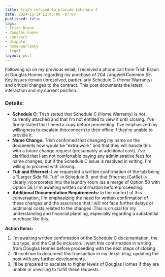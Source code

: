```yaml
---
title: Trish refused to provide Schedule C
date: 2024-11-14 12:45:00 -07:00
published: false
tags:
- Trish Braun
- douglas-homes
- contract
- dispute
- home-warranty
- legal
layout: post
---
```


Following up on my previous email, I received a phone call from Trish Braun at Douglas Homes regarding my purchase of 204 Langwell Common SE.  Key issues remain unresolved, particularly Schedule C (Home Warranty) and critical changes to the contract. This post documents the latest interaction and my current position.

### Details:

* **Schedule C:** Trish stated that Schedule C (Home Warranty) is not currently attached and that I'm not entitled to view it until closing. I've firmly stated that I need a copy before proceeding.  I've emphasized my willingness to escalate this concern to their office if they're unable to provide it.
* **Name Change:** Trish confirmed that changing my name on the documents now would be "extra work" and that they will handle this with a future change request (presumably at additional cost). I've clarified that I am not comfortable paying any administrative fees for name changes, but if the Schedule C issue is resolved in writing, I'm willing to proceed with closing.
* **Tub and Ethernet:** I've requested a written confirmation of the tub being a "Larger Side Fill Tub" in Schedule B, and that Ethernet (Cat6e) is clearly incorporated into the laundry room (as a merge of Option 58 with Option 56.) I'm awaiting written confirmation before proceeding.
* **Additional Documentation Requirements:**  In the context of this conversation, I'm emphasizing the need for written confirmation of these changes and the assurance that I will not face further delays or additional costs related to the changes.  This is crucial for my understanding and financial planning, especially regarding a substantial purchase like this.

**Action Items:**

1.  I'm awaiting written confirmation of the Schedule C documentation, the tub type, and the Cat 6e inclusion.  I want this confirmation in writing from Douglas Homes before proceeding with the next steps of closing.
2.  I'll continue to document this transaction in my Jekyll blog, updating the post with any further developments.
3.  I'll be prepared to escalate to higher levels of Douglas Homes if they are unable or unwilling to fulfill these requests.




